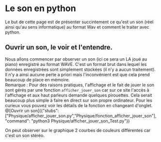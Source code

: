 # Le son en python

Le but de cette page est de présenter succintement ce qu'est un son (réel ainsi qu'au sens informatique) au format Wav et comment le traiter avec python.

## Ouvrir un son, le voir et l'entendre.

Nous allons commencer par observer un son (ici ce sera un LA joué au piano) enregistré au format WAVE. C'est un format brut dans lequel les données enregistrées sont simplement stockées (il n'y a aucun traitement). Il n'y a ainsi aucune perte a priori mais l'inconvénient est que cela prend beaucoup de place en mémoire.  
Remarque : Pour des raisons pratiques, l'affichage et le fait de jouer le son sont gérés par une fonction `afficher_jouer_son` car sur ce site l'accès à l'affichage et aux haut parleurs demande quelques pirouettes. Cela serait beaucoup plus simple à faire en direct sur son propre ordinateur. Pour les curieux vous pouvez voir les détails de la fonction en changeant d'onglet.
@[Ouvrir un son]({"stubs": ["Physique/afficher_jouer_son.py","Physique/fonction_afficher_jouer_son"], "command": "python3 Physique/afficher_jouer_son_Test.py"})

On peut observer sur le graphique 2 courbes de couleurs différentes car c'est un son stéréo.
